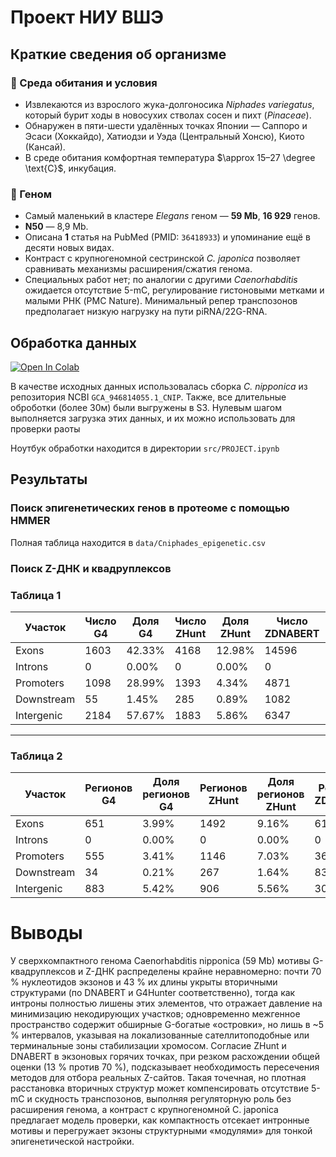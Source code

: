 # Проект НИУ ВШЭ

## Краткие сведения об организме 

### 📖 Среда обитания и условия
- Извлекаются из взрослого жука-долгоносика *Niphades variegatus*, который бурит ходы в новосухих стволах сосен и пихт (*Pinaceae*).  
- Обнаружен в пяти-шести удалённых точках Японии — Саппоро и Эсаси (Хоккайдо), Хатиодзи и Уэда (Центральный Хонсю), Киото (Кансай).  
- В среде обитания комфортная температура $\approx 15–27 \degree \text{C}$, инкубация.  

### 🧬 Геном
- Самый маленький в кластере *Elegans* геном — **59 Mb**, **16 929** генов.  
- **N50** — 8,9 Mb.  
- Описанa **1** статья на PubMed (PMID: `36418933`) и упоминание ещё в десяти новых видах.  
- Контраст с крупногеномной сестринской *C. japonica* позволяет сравнивать механизмы расширения/сжатия генома.  
- Специальных работ нет; по аналогии с другими *Caenorhabditis* ожидается отсутствие 5-mC, регулирование гистоновыми метками и малыми РНК (PMC Nature). Минимальный репер транспозонов предполагает низкую нагрузку на пути piRNA/22G-RNA.  

## Обработка данных
[![Open In Colab](https://colab.research.google.com/assets/colab-badge.svg)](https://colab.research.google.com/drive/1LbkMTx9-a_k9RNm3JXKN1BD2GDz9OCja?usp=sharing)

В качестве исходных данных использовалась сборка *C. nipponica* из репозитория NCBI `GCA_946814055.1_CNIP`.
Также, все длительные оброботки (более 30м) были выгружены в S3. Нулевым шагом выполняется загрузка этих данных, и их можно использовать для проверки раоты

Ноутбук обработки находится в директории `src/PROJECT.ipynb`

## Результаты

### Поиск эпигенетических генов в протеоме с помощью HMMER

Полная таблица находится в `data/Cniphades_epigenetic.csv`  

### Поиск Z-ДНК и квадруплексов

### Таблица 1

| Участок   | Число G4 | Доля G4 | Число ZHunt | Доля ZHunt | Число ZDNABERT | Доля ZDNABERT |
| ------------ | ----------- | ---------- | -------------- | ------------- | ----------------- | ---------------- |
| Exons      | $1603$      | $42.33\%$  | $4168$         | $12.98\%$     | $14596$           | $69.84\%$        |
| Introns    | $0$         | $0.00\%$   | $0$            | $0.00\%$      | $0$               | $0.00\%$         |
| Promoters  | $1098$      | $28.99\%$  | $1393$         | $4.34\%$      | $4871$            | $23.31\%$        |
| Downstream | $55$        | $1.45\%$   | $285$          | $0.89\%$      | $1082$            | $5.18\%$         |
| Intergenic | $2184$      | $57.67\%$  | $1883$         | $5.86\%$      | $6347$            | $30.37\%$        |

---

### Таблица 2

| Участок   | Регионов G4 | Доля регионов G4 | Регионов ZHunt | Доля регионов ZHunt | Регионов ZDNABERT | Долярегионов ZDNABERT |
| ------------ | ----------------- | ----------------------- | -------------------- | -------------------------- | ----------------------- | ----------------------------- |
| Exons      | $651$             | $3.99\%$                | $1492$               | $9.16\%$                   | $6198$                  | $38.03\%$                     |
| Introns    | $0$               | $0.00\%$                | $0$                  | $0.00\%$                   | $0$                     | $0.00\%$                      |
| Promoters  | $555$             | $3.41\%$                | $1146$               | $7.03\%$                   | $3641$                  | $22.34\%$                     |
| Downstream | $34$              | $0.21\%$                | $267$                | $1.64\%$                   | $837$                   | $5.14\%$                      |
| Intergenic | $883$             | $5.42\%$                | $906$                | $5.56\%$                   | $3006$                  | $18.43\%$                     |

# Выводы
У сверхкомпактного генома Caenorhabditis nipponica (59 Mb) мотивы G-квадруплексов и Z-ДНК распределены крайне неравномерно: почти 70 % нуклеотидов экзонов и 43 % их длины укрыты вторичными структурами (по DNABERT и G4Hunter соответственно), тогда как интроны полностью лишены этих элементов, что отражает давление на минимизацию некодирующих участков; одновременно межгенное пространство содержит обширные G-богатые «островки», но лишь в ~5 % интервалов, указывая на локализованные сателлитоподобные или терминальные зоны стабилизации хромосом. Согласие ZHunt и DNABERT в экзоновых горячих точках, при резком расхождении общей оценки (13 % против 70 %), подсказывает необходимость пересечения методов для отбора реальных Z-сайтов. Такая точечная, но плотная расстановка вторичных структур может компенсировать отсутствие 5-mC и скудность транспозонов, выполняя регуляторную роль без расширения генома, а контраст с крупногеномной C. japonica предлагает модель проверки, как компактность отсекает интронные мотивы и перегружает экзоны структурными «модулями» для тонкой эпигенетической настройки.

